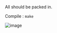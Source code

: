 All should be packed in.

Compile : `make` 

![image](https://github.com/user-attachments/assets/3f2de19a-f6e1-4cec-95f4-be5137e6bd1c)
